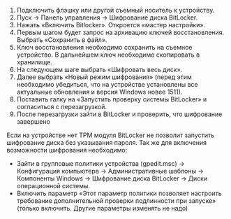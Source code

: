 1. Подключить флэшку или другой съемный носитель к устройству.
2. Пуск → Панель управления → Шифрование диска BitLocker.
3. Нажать «Включить Bitlocker». Откроется «мастер настройки». 
4. Первым шагом будет запрос на архивацию ключей восстановления. Выбрать «Сохранить в файл». 
5. Ключ восстановления необходимо сохранить на съемное устройство. В дальнейшем ключ необходимо скопировать в хранилище.
6. На следующем шаге выбрать «Шифровать весь диск». 
7. Далее выбрать «Новый режим шифрования» (перед этим необходимо убедиться, что на устройстве установлены все актуальные обновления и версия Windows новее 1511). 
8. Поставить галку на «Запустить проверку системы BitLocker» и согласиться с перезагрузкой. 
9. После перезагрузки зайти в BitLocker и проверить, что шифрование завершено

Если на устройстве нет TPM модуля BitLocker не позволит запустить шифрование диска без указывания пароля. Так же для включения возможности шифрования необходимо:
- Зайти в групповые политики устройства (gpedit.msc) → Конфигурация компьютера → Административные шаблоны → Компоненты Windows → Шифрование диска BitLocker → Диски операционной системы.
- Включить параметр «Этот параметр политики позволяет настроить требование дополнительной проверки подлинности при запуске» (только включить. Другие параметры изменять не надо)